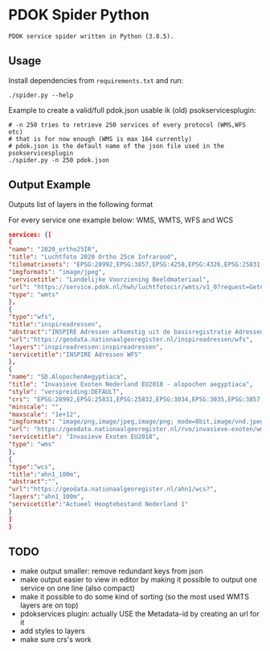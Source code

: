 # PDOK Spider Python

    PDOK service spider written in Python (3.8.5).

## Usage

Install dependencies from `requirements.txt` and run:

```
./spider.py --help
```

Example to create a valid/full pdok.json usable ik (old) psokservicesplugin:

```
# -n 250 tries to retrieve 250 services of every protocol (WMS,WFS etc) 
# that is for now enough (WMS is max 164 currently)
# pdok.json is the default name of the json file used in the psokservicesplugin
./spider.py -n 250 pdok.json
```

## Output Example

Outputs list of layers in the following format

For every service one example below: WMS, WMTS, WFS and WCS

```json
services: {[
{
"name": "2020_ortho25IR",
"title": "Luchtfoto 2020 Ortho 25cm Infrarood",
"tilematrixsets": "EPSG:28992,EPSG:3857,EPSG:4258,EPSG:4326,EPSG:25831,EPSG:25832,OGC:1.0:GoogleMapsCompatible",
"imgformats": "image/jpeg",
"servicetitle": "Landelijke Voorziening Beeldmateriaal",
"url": "https://service.pdok.nl/hwh/luchtfotocir/wmts/v1_0?request=GetCapabilities&service=WMTS",
"type": "wmts"
},
{
"type":"wfs",
"title":"inspireadressen",
"abstract":"INSPIRE Adressen afkomstig uit de basisregistratie Adressen, beschikbaar voor heel Nederland",
"url":"https://geodata.nationaalgeoregister.nl/inspireadressen/wfs",
"layers":"inspireadressen:inspireadressen",
"servicetitle":"INSPIRE Adressen WFS"
},
{
"name": "SD.AlopochenAegyptiaca",
"title": "Invasieve Exoten Nederland EU2018 - alopochen aegyptiaca",
"style": "verspreiding:DEFAULT",
"crs": "EPSG:28992,EPSG:25831,EPSG:25832,EPSG:3034,EPSG:3035,EPSG:3857,EPSG:4258,EPSG:4326,CRS:84",
"minscale": "",
"maxscale": "1e+12",
"imgformats": "image/png,image/jpeg,image/png; mode=8bit,image/vnd.jpeg-png,image/vnd.jpeg-png8",
"url": "https://geodata.nationaalgeoregister.nl/rvo/invasieve-exoten/wms/v1_0?request=GetCapabilities&service=WMS",
"servicetitle": "Invasieve Exoten EU2018",
"type": "wms"
},
{
"type":"wcs",
"title":"ahn1_100m",
"abstract":"",
"url":"https://geodata.nationaalgeoregister.nl/ahn1/wcs?",
"layers":"ahn1_100m",
"servicetitle":"Actueel Hoogtebestand Nederland 1"
}
]
}
```

TODO
----

- make output smaller: remove redundant keys from json
- make output easier to view in editor by making it possible to output one service on one line (also compact)
- make it possible to do some kind of sorting (so the most used WMTS layers are on top)
- pdokservices plugin: actually USE the Metadata-id by creating an url for it
- add styles to layers
- make sure crs's work